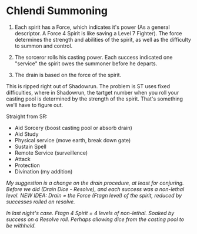 # Chlendi Summoning
1. Each spirit has a Force, which indicates it's power (As a general descriptor. A Force 4 Spirit is like saving a Level 7 Fighter). The force determines the strength and abilities of the spirit, as well as the difficulty to summon and control.

2. The sorceror rolls his casting power. Each success indicated one "service" the spirit owes the summoner before he departs.

3. The drain is based on the force of the spirit.

This is ripped right out of Shadowrun. The problem is ST uses fixed difficulties, where in Shadowrun, the tartget number when you roll your casting pool is determined by the strength of the spirit. That's something we'll have to figure out.

Straight from SR:

* Aid Sorcery (boost casting pool or absorb drain)
* Aid Study
* Physical service (move earth, break down gate)
* Sustain Spell
* Remote Service (surveillence)
* Attack
* Protection
* Divination (my addition)

_My suggestion is a change on the drain procedure, at least for conjuring. Before we did (Drain Dice - Resolve), and each success was a non-lethal level. NEW IDEA: Drain = the Force (Ftagn level) of the spirit, *reduced* by successes rolled on resolve._

_In last night's case. Ftagn 4 Spirit = 4 levels of non-lethal. Soaked by success on a Resolve roll. Perhaps allowing dice from the casting pool to be withheld._